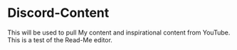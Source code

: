# Discord-Content
This will be used  to pull My content and inspirational content from YouTube. 
This is a test of the Read-Me editor.
